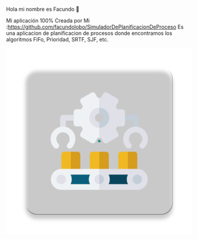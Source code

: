 Hola mi nombre es Facundo 👋

Mi aplicación 100% Creada por Mi :https://github.com/facundolobo/SimuladorDePlanificacionDeProceso 
Es una aplicacion de planificacion de procesos donde encontramos los algoritmos FiFo, Prioridad, SRTF, SJF, etc.

![alt text](https://github.com/facundolobo/SimuladorDePlanificacionDeProceso/blob/main/app/src/main/ic_launcher-web.png)


<!--
**facundolobo/facundolobo** is a ✨ _special_ ✨ repository because its `README.md` (this file) appears on your GitHub profile.

Here are some ideas to get you started:

- 🔭 I’m currently working on ...
- 🌱 I’m currently learning ...
- 👯 I’m looking to collaborate on ...
- 🤔 I’m looking for help with ...
- 💬 Ask me about ...
- 📫 How to reach me: ...
- 😄 Pronouns: ...
- ⚡ Fun fact: ...
-->
